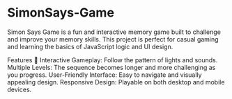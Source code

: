 # SimonSays-Game
Simon Says Game is a fun and interactive memory game built to challenge and improve your memory skills. This project is perfect for casual gaming and learning the basics of JavaScript logic and UI design.

Features 🚀
Interactive Gameplay: Follow the pattern of lights and sounds.
Multiple Levels: The sequence becomes longer and more challenging as you progress.
User-Friendly Interface: Easy to navigate and visually appealing design.
Responsive Design: Playable on both desktop and mobile devices.
